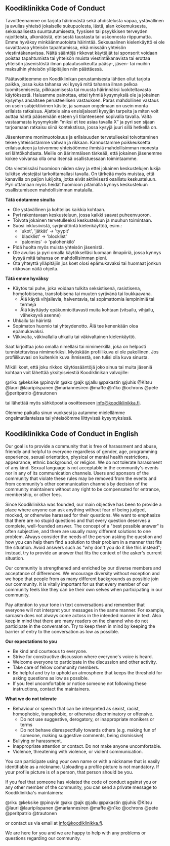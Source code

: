 ## Koodiklinikka Code of Conduct

Tavoitteenamme on tarjota häirinnästä sekä ahdistelusta vapaa, ystävällinen ja avulias yhteisö jokaiselle sukupuolesta, iästä, alan kokemuksesta, seksuaalisesta suuntautumisesta, fyysisen tai psyykkisen terveyden rajoitteista, ulkonäöstä, etnisestä taustasta tai uskonnosta riippumatta. Emme hyväksy minkäänmuotoista häirintää. Seksuaalinen kielenkäyttö ei ole suvaittavaa yhteisön tapahtumissa, eikä missään yhteisön viestintäkanavissa. Näitä sääntöjä rikkovat käyttäjät tai sponsorit voidaan poistaa tapahtumista tai yhteisön muista viestintäkanavista tai erottaa yhteisön jäsenistöstä ilman palautusoikeutta pääsy-, jäsen- tai muihin maksuihin yhteisön ylläpitäjien niin päättäessä.

Päätavoitteemme on Koodiklinikan perustamisesta lähtien ollut tarjota paikka, jossa kuka tahansa voi kysyä mitä tahansa ilman pelkoa tuomitsemisesta, pilkkaamisesta tai muusta häirinnäksi luokiteltavasta käytöksestä. Haluamme painottaa, ettei tyhmiä kysymyksiä ole ja jokainen kysymys ansaitsee perusteellisen vastauksen. Paras mahdollinen vastaus on usein subjektiivinen käsite, ja samaan ongelmaan on usein monta erilaista ratkaisua. Ajattele aina ensisijaisesti kysyjän tarpeita ja miten voit auttaa häntä pääsemään esteen yli tilanteeseen sopivalla tavalla. Vältä vastaamasta kysymyksiin “miksi et tee asiaa tavalla X” ja pyri sen sijaan tarjoamaan ratkaisu siinä kontekstissa, jossa kysyjä juuri sillä hetkellä on.

Jäsentemme monimuotoisuus ja erilaisuuden tervetulleeksi toivottaminen tekee yhteisöstämme vahvan ja rikkaan. Kannustamme poikkeuksetta erilaisuuteen ja toivomme yhteisöömme ihmisiä mahdollisimman monesta eri lähtökohdasta. Meille on äärimmäisen tärkeää, että jokainen jäsenemme kokee voivansa olla oma itsensä osallistuessaan toimintaamme.

Ota viesteissäsi huomioon niiden sävy ja ettei jokainen keskustelujen lukija tulkitse viestejäsi tarkoittamallasi tavalla. On tärkeää myös muistaa, että kanavilla on paljon lukijoita, jotka eivät aktiivisesti osallistu keskusteluun. Pyri ottamaan myös heidät huomioon pitämällä kynnys keskusteluun osallistumiseen mahdollisimman matalalla.

**Tätä odotamme sinulta**

- Ole ystävällinen ja kohtelias kaikkia kohtaan.
- Pyri rakentavaan keskusteluun, jossa kaikki saavat puheenvuoron.
- Toivota jokainen tervetulleeksi keskusteluun ja muuhun toimintaan.
- Suosi inklusiivistä, syrjimätöntä kielenkäyttöä, esim.:
  - 'ukot', 'jätkät' → 'tyypit'
  - 'blacklist' → 'blocklist'
  - 'palomies' → 'palohenkilö'
- Pidä huolta myös muista yhteisön jäsenistä.
- Ole avulias ja pyri omalla käytökselläsi luomaan ilmapiiriä, jossa kynnys kysyä mitä tahansa on mahdollisimman pieni.
- Ota yhteyttä ylläpitäjiin jos koet olosi epämukavaksi tai huomaat jonkun rikkovan näitä ohjeita.

**Tätä emme hyväksy**

- Käytös tai puhe, joka voidaan tulkita seksistisenä, rasistisena, homofobisena, transfobisena tai muuten syrjivänä tai loukkaavana.
  - Älä käytä vihjailevia, halventavia, tai sopimattomia lempinimiä tai termejä
  - Älä käyttäydy epäkunnioittavasti muita kohtaan (vitsailu, vihjailu, väheksyvä asenne)
- Uhkailu tai häirintä
- Sopimaton huomio tai yhteydenotto. Älä tee kenenkään oloa epämukavaksi.
- Väkivalta, väkivallalla uhkailu tai väkivaltainen kielenkäyttö.

Saat kirjoittaa joko omalla nimelläsi tai nimimerkillä, joka on helposti tunnistettavissa nimimerkiksi. Myöskään profiilikuva ei ole pakollinen. Jos profiilikuvasi on kuitenkin kuva ihmisestä, sen tulisi olla kuva sinusta.

Mikäli koet, että joku rikkoo käytössääntöjä joko sinua tai muita jäseniä kohtaan voit lähettää yksityisviestiä Koodiklinikan valvojille:

@riku @keksike @pinqvin @akx @ajk @jallu @pakastin @juhis @Kitsu @lauri @lauripiispanen @mariannesiren @maffe @n1ko @ochrons @pete @peritpatrio @trautonen

tai lähettää myös sähköpostia osoitteeseen info@koodiklinikka.fi.

Olemme paikalla sinun vuoksesi ja autamme mielellämme ongelmatilanteissa tai yhteisöömme liittyvissä kysymyksissä.

## Koodiklinikka Code of Conduct in English

Our goal is to provide a community that is free of harassment and abuse, friendly and helpful to everyone regardless of gender, age, programming experience, sexual orientation, physical or mental health restrictions, appearance, ethnic background, or religion. We do not tolerate harassment of any kind. Sexual language is not acceptable in the community's events nor in any of its communication channels. Users and sponsors of the community that violate these rules may be removed from the events and from community's other communication channels by decision of the community maintainers without any right to be compensated for entrance, membership, or other fees.

Since Koodiklinikka was founded, our main objective has been to provide a place where anyone can ask anything without fear of being judged, mocked, or otherwise harassed for their questions. We want to emphasize that there are no stupid questions and that every question deserves a complete, well-founded answer. The concept of a "best possible answer" is often subjective, and there are usually many different solutions to one problem. Always consider the needs of the person asking the question and how you can help them find a solution to their problem in a manner that fits the situation. Avoid answers such as "why don't you do it like this instead"; instead, try to provide an answer that fits the context of the asker's current situation.

Our community is strengthened and enriched by our diverse members and acceptance of differences. We encourage diversity without exception and we hope that people from as many different backgrounds as possible join our community. It is vitally important for us that every member of our community feels like they can be their own selves when participating in our community.

Pay attention to your tone in text conversations and remember that everyone will not interpret your messages in the same manner. For example, sarcasm does not always come actoss in the intended manner in text. Also keep in mind that there are many readers on the channel who do not participate in the conversation. Try to keep them in mind by keeping the barrier of entry to the conversation as low as possible.

**Our expectations to you**

- Be kind and courteous to everyone.
- Strive for constructive discussion where everyone's voice is heard.
- Welcome everyone to participate in the discussion and other activity.
- Take care of fellow community members.
- Be helpful and try to uphold an atmosphere that keeps the threshold for asking questions as low as possible.
- If you feel uncomfortable or notice someone not following these instructions, contact the maintainers.

**What we do not tolerate**

- Behaviour or speech that can be interpreted as sexist, racist, homophobic, transphobic, or otherwise discriminatory or offensive.
  - Do not use suggestive, derogatory, or inappropriate monikers or terms
  - Do not behave disrespectfully towards others (e.g. making fun of someone, making suggestive comments, being dismissive)
- Bullying or harassment.
- Inappropriate attention or contact. Do not make anyone uncomfortable.
- Violence, threatening with violence, or violent communication.

You can participate using your own name or with a nickname that is easily identifiable as a nickname. Uploading a profile picture is not mandatory. If your profile picture is of a person, that person should be you.

If you feel that someone has violated the code of conduct against you or any other member of the community, you can send a private message to Koodiklinikka's maintainers:

@riku @keksike @pinqvin @akx @ajk @jallu @pakastin @juhis @Kitsu @lauri @lauripiispanen @mariannesiren @maffe @n1ko @ochrons @pete @peritpatrio @trautonen

or contact us via email at info@koodiklinikka.fi.

We are here for you and we are happy to help with any problems or questions regarding our community.
